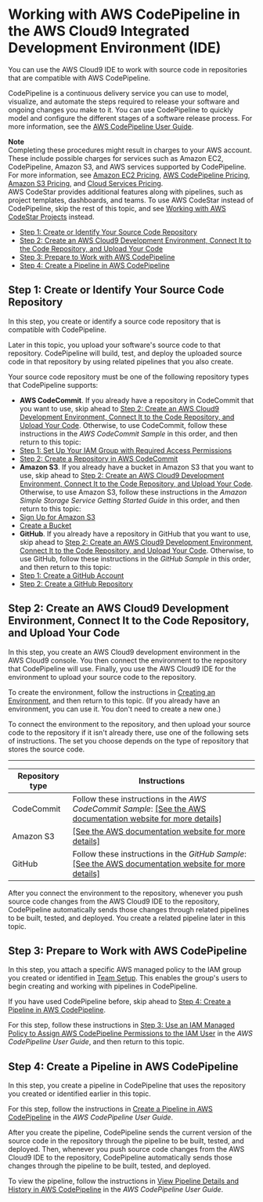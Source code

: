 # Working with AWS CodePipeline in the AWS Cloud9 Integrated Development Environment \(IDE\)<a name="codepipeline-repos"></a>

You can use the AWS Cloud9 IDE to work with source code in repositories that are compatible with AWS CodePipeline\.

CodePipeline is a continuous delivery service you can use to model, visualize, and automate the steps required to release your software and ongoing changes you make to it\. You can use CodePipeline to quickly model and configure the different stages of a software release process\. For more information, see the [AWS CodePipeline User Guide](https://docs.aws.amazon.com/codepipeline/latest/userguide/welcome.html)\.

**Note**  
Completing these procedures might result in charges to your AWS account\. These include possible charges for services such as Amazon EC2, CodePipeline, Amazon S3, and AWS services supported by CodePipeline\. For more information, see [Amazon EC2 Pricing](https://aws.amazon.com/ec2/pricing/), [AWS CodePipeline Pricing](https://aws.amazon.com/codepipeline/pricing/), [Amazon S3 Pricing](https://aws.amazon.com/s3/pricing/), and [Cloud Services Pricing](https://aws.amazon.com/pricing/services/)\.  
AWS CodeStar provides additional features along with pipelines, such as project templates, dashboards, and teams\. To use AWS CodeStar instead of CodePipeline, skip the rest of this topic, and see [Working with AWS CodeStar Projects](codestar-projects.md) instead\.
+  [Step 1: Create or Identify Your Source Code Repository](#codepipeline-repos-create-source-code) 
+  [Step 2: Create an AWS Cloud9 Development Environment, Connect It to the Code Repository, and Upload Your Code](#codepipeline-repos-connect-to-repo) 
+  [Step 3: Prepare to Work with AWS CodePipeline](#codepipeline-repos-setup) 
+  [Step 4: Create a Pipeline in AWS CodePipeline](#codepipeline-repos-create-pipeline) 

## Step 1: Create or Identify Your Source Code Repository<a name="codepipeline-repos-create-source-code"></a>

In this step, you create or identify a source code repository that is compatible with CodePipeline\.

Later in this topic, you upload your software's source code to that repository\. CodePipeline will build, test, and deploy the uploaded source code in that repository by using related pipelines that you also create\.

Your source code repository must be one of the following repository types that CodePipeline supports:
+  **AWS CodeCommit**\. If you already have a repository in CodeCommit that you want to use, skip ahead to [Step 2: Create an AWS Cloud9 Development Environment, Connect It to the Code Repository, and Upload Your Code](#codepipeline-repos-connect-to-repo)\. Otherwise, to use CodeCommit, follow these instructions in the *AWS CodeCommit Sample* in this order, and then return to this topic:
  +  [Step 1: Set Up Your IAM Group with Required Access Permissions](sample-codecommit.md#sample-codecommit-permissions) 
  +  [Step 2: Create a Repository in AWS CodeCommit](sample-codecommit.md#sample-codecommit-create-repo) 
+  **Amazon S3**\. If you already have a bucket in Amazon S3 that you want to use, skip ahead to [Step 2: Create an AWS Cloud9 Development Environment, Connect It to the Code Repository, and Upload Your Code](#codepipeline-repos-connect-to-repo)\. Otherwise, to use Amazon S3, follow these instructions in the *Amazon Simple Storage Service Getting Started Guide* in this order, and then return to this topic:
  +  [Sign Up for Amazon S3](https://docs.aws.amazon.com/AmazonS3/latest/gsg/SigningUpforS3.html) 
  +  [Create a Bucket](https://docs.aws.amazon.com/AmazonS3/latest/gsg/CreatingABucket.html) 
+  **GitHub**\. If you already have a repository in GitHub that you want to use, skip ahead to [Step 2: Create an AWS Cloud9 Development Environment, Connect It to the Code Repository, and Upload Your Code](#codepipeline-repos-connect-to-repo)\. Otherwise, to use GitHub, follow these instructions in the *GitHub Sample* in this order, and then return to this topic:
  +  [Step 1: Create a GitHub Account](sample-github.md#sample-github-create-account) 
  +  [Step 2: Create a GitHub Repository](sample-github.md#sample-github-create-repo) 

## Step 2: Create an AWS Cloud9 Development Environment, Connect It to the Code Repository, and Upload Your Code<a name="codepipeline-repos-connect-to-repo"></a>

In this step, you create an AWS Cloud9 development environment in the AWS Cloud9 console\. You then connect the environment to the repository that CodePipeline will use\. Finally, you use the AWS Cloud9 IDE for the environment to upload your source code to the repository\.

To create the environment, follow the instructions in [Creating an Environment](create-environment.md), and then return to this topic\. \(If you already have an environment, you can use it\. You don't need to create a new one\.\)

To connect the environment to the repository, and then upload your source code to the repository if it isn't already there, use one of the following sets of instructions\. The set you choose depends on the type of repository that stores the source code\.


****  

|  **Repository type**  |  **Instructions**  | 
| --- | --- | 
|  CodeCommit  |  Follow these instructions in the *AWS CodeCommit Sample*: [\[See the AWS documentation website for more details\]](http://docs.aws.amazon.com/cloud9/latest/user-guide/codepipeline-repos.html)  | 
|  Amazon S3  |  [\[See the AWS documentation website for more details\]](http://docs.aws.amazon.com/cloud9/latest/user-guide/codepipeline-repos.html)  | 
|  GitHub  |  Follow these instructions in the *GitHub Sample*: [\[See the AWS documentation website for more details\]](http://docs.aws.amazon.com/cloud9/latest/user-guide/codepipeline-repos.html)  | 

After you connect the environment to the repository, whenever you push source code changes from the AWS Cloud9 IDE to the repository, CodePipeline automatically sends those changes through related pipelines to be built, tested, and deployed\. You create a related pipeline later in this topic\.

## Step 3: Prepare to Work with AWS CodePipeline<a name="codepipeline-repos-setup"></a>

In this step, you attach a specific AWS managed policy to the IAM group you created or identified in [Team Setup](setup.md)\. This enables the group's users to begin creating and working with pipelines in CodePipeline\.

If you have used CodePipeline before, skip ahead to [Step 4: Create a Pipeline in AWS CodePipeline](#codepipeline-repos-create-pipeline)\.

For this step, follow these instructions in [Step 3: Use an IAM Managed Policy to Assign AWS CodePipeline Permissions to the IAM User](https://docs.aws.amazon.com/codepipeline/latest/userguide/getting-started-codepipeline.html#assign-permissions) in the *AWS CodePipeline User Guide*, and then return to this topic\.

## Step 4: Create a Pipeline in AWS CodePipeline<a name="codepipeline-repos-create-pipeline"></a>

In this step, you create a pipeline in CodePipeline that uses the repository you created or identified earlier in this topic\.

For this step, follow the instructions in [Create a Pipeline in AWS CodePipeline](https://docs.aws.amazon.com/codepipeline/latest/userguide/pipelines-create.html) in the *AWS CodePipeline User Guide*\.

After you create the pipeline, CodePipeline sends the current version of the source code in the repository through the pipeline to be built, tested, and deployed\. Then, whenever you push source code changes from the AWS Cloud9 IDE to the repository, CodePipeline automatically sends those changes through the pipeline to be built, tested, and deployed\.

To view the pipeline, follow the instructions in [View Pipeline Details and History in AWS CodePipeline](https://docs.aws.amazon.com/codepipeline/latest/userguide/pipelines-view.html) in the *AWS CodePipeline User Guide*\.